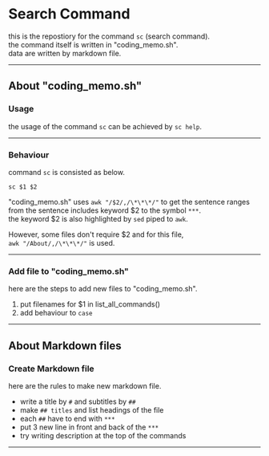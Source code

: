 # Search Command
this is the repostiory for the command `sc` (search command).  
the command itself is written in "coding_memo.sh".  
data are written by markdown file.  



***



## About "coding_memo.sh"

### Usage
the usage of the command `sc` can be achieved by `sc help`.  



***



### Behaviour
command `sc` is consisted as below.
```
sc $1 $2
```
"coding_memo.sh" uses `awk "/$2/,/\*\*\*/"` to get the sentence ranges    
from the sentence includes keyword \$2 to the symbol `***`.  
the keyword \$2 is also highlighted by `sed` piped to `awk`.    

However, some files don't require \$2 and for this file,  
`awk "/About/,/\*\*\*/"` is used.



***



### Add file to "coding_memo.sh"
here are the steps to add new files to "coding_memo.sh".

1. put filenames for \$1 in list\_all_commands()  
2. add behaviour to `case`  




***



## About Markdown files

### Create Markdown file
here are the rules to make new markdown file.

* write a title by `#` and subtitles by `##`  
* make `## titles` and list headings of the file  
* each `##` have to end with `***`  
* put 3 new line in front and back of the `***`  
* try writing description at the top of the commands  




***



